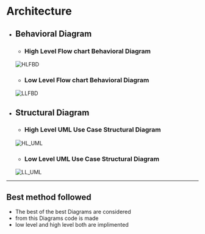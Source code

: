
#  Architecture
* ##  Behavioral Diagram
    * ###  High Level Flow chart Behavioral Diagram
    ![HLFBD](https://github.com/praveenraj2001/M3_G46/blob/main/1RKE/6_ImagesAndVideos/HLFBD_BG.png)
    * ### Low Level Flow chart Behavioral Diagram
    ![LLFBD](https://github.com/praveenraj2001/M3_G46/blob/main/1RKE/6_ImagesAndVideos/LLFBD_BG.png)
* ## Structural Diagram
    * ### High Level UML Use Case Structural Diagram
    ![HL_UML](https://github.com/praveenraj2001/M3_G46/blob/main/1RKE/6_ImagesAndVideos/HL_UML.png)
    * ### Low Level UML Use Case Structural Diagram
    ![LL_UML](https://github.com/praveenraj2001/M3_G46/blob/main/1RKE/6_ImagesAndVideos/LL_UML.png)
---

  ## Best method followed
   * The best of the best Diagrams are considered
   * from this Diagrams code is made 
   * low level and high level both are implimented